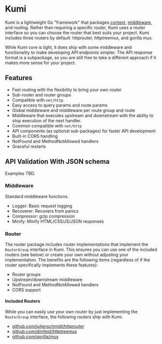 # Kumi
Kumi is a lightweight Go "framework" that packages [context](https://golang.org/pkg/context/),
[middleware](https://github.com/justinas/alice), and routing. Rather than requiring a specific router, Kumi uses a
router interface so you can choose the router that best suits your project.
Kumi includes three routers by default: httprouter, httptreemux, and gorilla mux.

While Kumi core is light, it does ship with some middleware and functionality
to make developing API endpoints simpler. The API response format is
a subpackage, so you are still free to take a different approach if it makes
more sense for your project.

## Features
 * Fast routing with the flexibility to bring your own router
 * Sub-router and router groups
 * Compatible with ```net/http```
 * Easy access to query params and route params
 * Global middleware and middleware per route group and route
 * Middleware that executes upstream and downstream with the ability to
 stop execution of the next handler.
 * Common compatible with `net/http`
 * API components (as optional sub-packages) for faster API development
 * Built-in CORS handling
 * NotFound and MethodNotAllowed handlers
 * Graceful restarts

## API Validation With JSON schema
Examples TBD.


### Middleware
Standard middleware functions.

 * Logger: Basic request logging
 * Recoverer: Recovers from panics
 * Compressor: gzip compression
 * Minify: Minify HTML/CSS/JS/JSON responses

### Router
The router package includes router implementations that implement the ```RouterGroup``` interface in Kumi. This ensures you can use one of the included routers (see below) or create your own without adjusting your implementation. The benefits are the following items (regardless of if the router specifically implements these features):

 * Router groups
 * Upstream/downstream middleware
 * NotFound and MethodNotAllowed handlers
 * CORS support

#### Included Routers
While you can easily use your own router by just implementing the ```RouterGroup``` interface, the following routers ship with Kumi:

 * [github.com/julienschmidt/httprouter](https://github.com/julienschmidt/httprouter)
 * [github.com/dimfeld/httptreemux](https://github.com/dimfeld/httptreemux)
 * [github.com/gorilla/mux](https://github.com/gorilla/mux)
